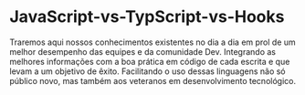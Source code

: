 # JavaScript-vs-TypScript-vs-Hooks
Traremos aqui nossos conhecimentos existentes no dia a dia em prol de um melhor desempenho das equipes e da comunidade Dev. Integrando as melhores informações com a boa prática em código de cada escrita e que levam a um objetivo de êxito. Facilitando o uso dessas linguagens não só público novo, mas também aos veteranos em desenvolvimento tecnológico.
